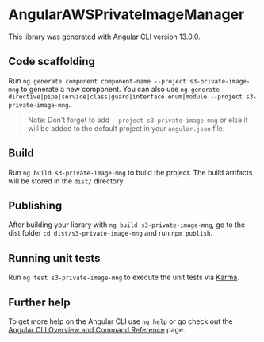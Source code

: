 # AngularAWSPrivateImageManager

This library was generated with [Angular CLI](https://github.com/angular/angular-cli) version 13.0.0.

## Code scaffolding

Run `ng generate component component-name --project s3-private-image-mng` to generate a new component. You can also use `ng generate directive|pipe|service|class|guard|interface|enum|module --project s3-private-image-mng`.
> Note: Don't forget to add `--project s3-private-image-mng` or else it will be added to the default project in your `angular.json` file. 

## Build

Run `ng build s3-private-image-mng` to build the project. The build artifacts will be stored in the `dist/` directory.

## Publishing

After building your library with `ng build s3-private-image-mng`, go to the dist folder `cd dist/s3-private-image-mng` and run `npm publish`.

## Running unit tests

Run `ng test s3-private-image-mng` to execute the unit tests via [Karma](https://karma-runner.github.io).

## Further help

To get more help on the Angular CLI use `ng help` or go check out the [Angular CLI Overview and Command Reference](https://angular.io/cli) page.
